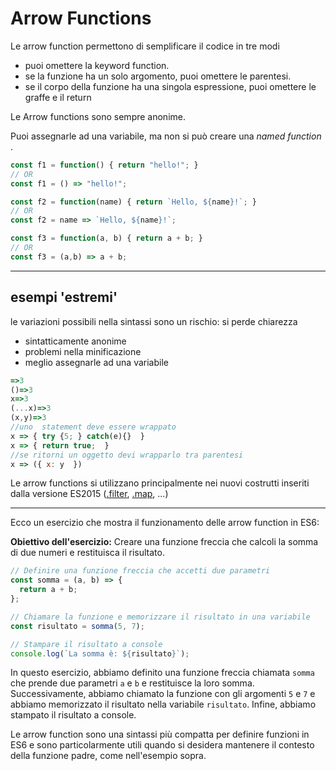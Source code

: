 # Arrow Functions

Le arrow function permettono di semplificare il codice in tre modi

* puoi omettere la keyword function.
* se la funzione ha un solo argomento, puoi omettere le parentesi.
* se il corpo della funzione ha una singola espressione, puoi omettere le graffe e il return

Le Arrow functions sono sempre anonime. 

Puoi assegnarle ad una variabile, ma non si può creare una _named function_ .

```javascript
const f1 = function() { return "hello!"; }
// OR
const f1 = () => "hello!";

const f2 = function(name) { return `Hello, ${name}!`; }
// OR
const f2 = name => `Hello, ${name}!`;

const f3 = function(a, b) { return a + b; }
// OR
const f3 = (a,b) => a + b;

```

---

## esempi 'estremi' 

le variazioni possibili nella sintassi sono un rischio: si perde chiarezza

* sintatticamente anonime
* problemi nella minificazione
* meglio assegnarle ad una variabile

```javascript
=>3
()=>3
x=>3
(...x)=>3
(x,y)=>3
//uno  statement deve essere wrappato
x => { try {5; } catch(e){}  }
x => { return true;  }
//se ritorni un oggetto devi wrapparlo tra parentesi
x => ({ x: y  })

```

Le arrow functions si utilizzano principalmente nei nuovi costrutti inseriti dalla versione ES2015 ([.filter](./L3_ES6_15_filter.md), [.map](L3_ES6_17_map.md), ...)

---

Ecco un esercizio che mostra il funzionamento delle arrow function in ES6:

**Obiettivo dell'esercizio:** Creare una funzione freccia che calcoli la somma di due numeri e restituisca il risultato.

```javascript
// Definire una funzione freccia che accetti due parametri
const somma = (a, b) => {
  return a + b;
};

// Chiamare la funzione e memorizzare il risultato in una variabile
const risultato = somma(5, 7);

// Stampare il risultato a console
console.log(`La somma è: ${risultato}`);
```

In questo esercizio, abbiamo definito una funzione freccia chiamata `somma` che prende due parametri `a` e `b` e restituisce la loro somma. Successivamente, abbiamo chiamato la funzione con gli argomenti `5` e `7` e abbiamo memorizzato il risultato nella variabile `risultato`. Infine, abbiamo stampato il risultato a console.

Le arrow function sono una sintassi più compatta per definire funzioni in ES6 e sono particolarmente utili quando si desidera mantenere il contesto della funzione padre, come nell'esempio sopra.